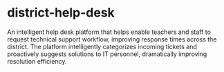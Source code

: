 # district-help-desk
An intelligent help desk platform that helps enable teachers and staff to request technical support workflow, improving response times across the district. The platform intelligently categorizes incoming tickets and proactively suggests solutions to IT personnel, dramatically improving resolution efficiency.
